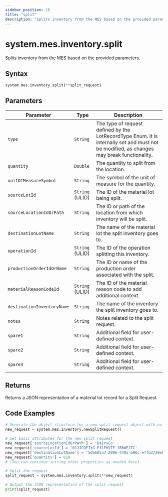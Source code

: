 ```yaml
---
sidebar_position: 16
title: "split"
description: "Splits inventory from the MES based on the provided parameters."
---
```


# system.mes.inventory.split

Splits inventory from the MES based on the provided parameters.

## Syntax
```python
system.mes.inventory.split(**split_request)
```

## Parameters

| Parameter                   | Type            | Description                                                                                                                               |
|-----------------------------|-----------------|-------------------------------------------------------------------------------------------------------------------------------------------|
| `type`                      | `String`        | The type of request defined by the LotRecordType Enum. It is internally set and must not be modified, as changes may break functionality. |
| `quantity`                  | `Double`        | The quantity to split from the location.                                                                                                  |
| `unitOfMeasureSymbol`       | `String`        | The symbol of the unit of measure for the quantity.                                                                                       |
| `sourceLotId`               | `String` (ULID) | The ID of the material lot being split.                                                                                                   |
| `sourceLocationIdOrPath`    | `String`        | The ID or path of the location from which inventory will be split.                                                                        |
| `destinationLotName`        | `String`        | The name of the material lot the split inventory goes to.                                                                                 |
| `operationId`               | `String` (ULID) | The ID of the operation splitting this inventory.                                                                                         |
| `productionOrderIdOrName`   | `String`        | The ID or name of the production order associated with the split.                                                                         |
| `materialReasonCodeId`      | `String` (ULID) | The ID of the material reason code to add additional context.                                                                             |
| `destinationInventoryName`  | `String`        | The name of the inventory the split inventory goes to.                                                                                    |
| `notes`                     | `String`        | Notes related to the split request.                                                                                                       |
| `spare1`                    | `String`        | Additional field for user-defined context.                                                                                                |
| `spare2`                    | `String`        | Additional field for user-defined context.                                                                                                |
| `spare3`                    | `String`        | Additional field for user-defined context.                                                                                                |

## Returns

Returns a JSON representation of a material lot record for a Split Request.

## Code Examples

```python
# Generate the object structure for a new split request object with no initial arguments
new_request = system.mes.inventory.newSplitRequest()

# Set basic attributes for the new split request
new_request['sourceLocationIdOrPath'] = 'DairyCo'
new_request['sourceLotId'] = '01JJCQEJYG-E31FHVTF-JB6WEJTC'
new_request['destinationLotName'] = '5db685a7-2096-449a-b96c-effb3739e021'
new_request['quantity'] = 610
# (You can continue setting other properties as needed here)

# Split the request
split_request = system.mes.inventory.split(**new_request)

# Output the JSON representation of the split request
print(split_request)
```